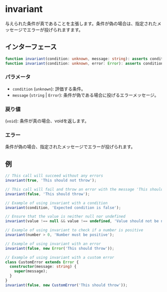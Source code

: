 # invariant

与えられた条件が真であることを主張します。条件が偽の場合は、指定されたメッセージでエラーが投げられますます。

## インターフェース

```typescript
function invariant(condition: unknown, message: string): asserts condition;
function invariant(condition: unknown, error: Error): asserts condition;
```

### パラメータ

- `condition` (`unknown`): 評価する条件。
- `message` (`string` | `Error`): 条件が偽である場合に投げるエラーメッセージ。

### 戻り値

(`void`): 条件が真の場合、voidを返します。

### エラー

条件が偽の場合、指定されたメッセージでエラーが投げられます。

## 例

```typescript
// This call will succeed without any errors
invariant(true, 'This should not throw');

// This call will fail and throw an error with the message 'This should throw'
invariant(false, 'This should throw');

// Example of using invariant with a condition
invariant(condition, 'Expected condition is false');

// Ensure that the value is neither null nor undefined
invariant(value !== null && value !== undefined, 'Value should not be null or undefined');

// Example of using invariant to check if a number is positive
invariant(number > 0, 'Number must be positive');

// Example of using invariant with an error
invariant(false, new Error('This should throw'));

// Example of using invariant with a custom error
class CustomError extends Error {
  constructor(message: string) {
    super(message);
  }
}
invariant(false, new CustomError('This should throw'));
```
